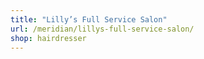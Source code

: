 ```yaml
---
title: "Lilly’s Full Service Salon"
url: /meridian/lillys-full-service-salon/
shop: hairdresser
---
```

